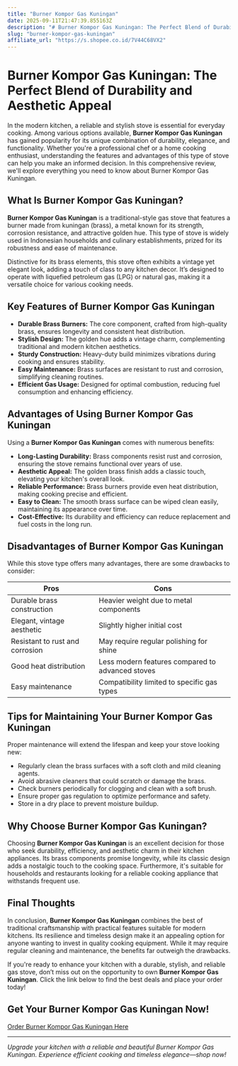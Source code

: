 ```yaml
---
title: "Burner Kompor Gas Kuningan"
date: 2025-09-11T21:47:39.855163Z
description: "# Burner Kompor Gas Kuningan: The Perfect Blend of Durability and Aesthetic Appeal..."
slug: "burner-kompor-gas-kuningan"
affiliate_url: "https://s.shopee.co.id/7V44C68VX2"
---
```

# Burner Kompor Gas Kuningan: The Perfect Blend of Durability and Aesthetic Appeal

In the modern kitchen, a reliable and stylish stove is essential for everyday cooking. Among various options available, **Burner Kompor Gas Kuningan** has gained popularity for its unique combination of durability, elegance, and functionality. Whether you're a professional chef or a home cooking enthusiast, understanding the features and advantages of this type of stove can help you make an informed decision. In this comprehensive review, we'll explore everything you need to know about Burner Kompor Gas Kuningan.

## What Is Burner Kompor Gas Kuningan?

**Burner Kompor Gas Kuningan** is a traditional-style gas stove that features a burner made from kuningan (brass), a metal known for its strength, corrosion resistance, and attractive golden hue. This type of stove is widely used in Indonesian households and culinary establishments, prized for its robustness and ease of maintenance.

Distinctive for its brass elements, this stove often exhibits a vintage yet elegant look, adding a touch of class to any kitchen decor. It’s designed to operate with liquefied petroleum gas (LPG) or natural gas, making it a versatile choice for various cooking needs.

## Key Features of Burner Kompor Gas Kuningan

- **Durable Brass Burners:** The core component, crafted from high-quality brass, ensures longevity and consistent heat distribution.
- **Stylish Design:** The golden hue adds a vintage charm, complementing traditional and modern kitchen aesthetics.
- **Sturdy Construction:** Heavy-duty build minimizes vibrations during cooking and ensures stability.
- **Easy Maintenance:** Brass surfaces are resistant to rust and corrosion, simplifying cleaning routines.
- **Efficient Gas Usage:** Designed for optimal combustion, reducing fuel consumption and enhancing efficiency.

## Advantages of Using Burner Kompor Gas Kuningan

Using a **Burner Kompor Gas Kuningan** comes with numerous benefits:

- **Long-Lasting Durability:** Brass components resist rust and corrosion, ensuring the stove remains functional over years of use.
- **Aesthetic Appeal:** The golden brass finish adds a classic touch, elevating your kitchen's overall look.
- **Reliable Performance:** Brass burners provide even heat distribution, making cooking precise and efficient.
- **Easy to Clean:** The smooth brass surface can be wiped clean easily, maintaining its appearance over time.
- **Cost-Effective:** Its durability and efficiency can reduce replacement and fuel costs in the long run.

## Disadvantages of Burner Kompor Gas Kuningan

While this stove type offers many advantages, there are some drawbacks to consider:

| Pros                                 | Cons                                           |
|--------------------------------------|------------------------------------------------|
| Durable brass construction           | Heavier weight due to metal components        |
| Elegant, vintage aesthetic           | Slightly higher initial cost                |
| Resistant to rust and corrosion      | May require regular polishing for shine     |
| Good heat distribution               | Less modern features compared to advanced stoves |
| Easy maintenance                     | Compatibility limited to specific gas types |

## Tips for Maintaining Your Burner Kompor Gas Kuningan

Proper maintenance will extend the lifespan and keep your stove looking new:

- Regularly clean the brass surfaces with a soft cloth and mild cleaning agents.
- Avoid abrasive cleaners that could scratch or damage the brass.
- Check burners periodically for clogging and clean with a soft brush.
- Ensure proper gas regulation to optimize performance and safety.
- Store in a dry place to prevent moisture buildup.

## Why Choose Burner Kompor Gas Kuningan?

Choosing **Burner Kompor Gas Kuningan** is an excellent decision for those who seek durability, efficiency, and aesthetic charm in their kitchen appliances. Its brass components promise longevity, while its classic design adds a nostalgic touch to the cooking space. Furthermore, it's suitable for households and restaurants looking for a reliable cooking appliance that withstands frequent use.

## Final Thoughts

In conclusion, **Burner Kompor Gas Kuningan** combines the best of traditional craftsmanship with practical features suitable for modern kitchens. Its resilience and timeless design make it an appealing option for anyone wanting to invest in quality cooking equipment. While it may require regular cleaning and maintenance, the benefits far outweigh the drawbacks.

If you're ready to enhance your kitchen with a durable, stylish, and reliable gas stove, don’t miss out on the opportunity to own **Burner Kompor Gas Kuningan**. Click the link below to find the best deals and place your order today!

## Get Your Burner Kompor Gas Kuningan Now!

[Order Burner Kompor Gas Kuningan Here](https://s.shopee.co.id/7V44C68VX2)

---

*Upgrade your kitchen with a reliable and beautiful Burner Kompor Gas Kuningan. Experience efficient cooking and timeless elegance—shop now!*